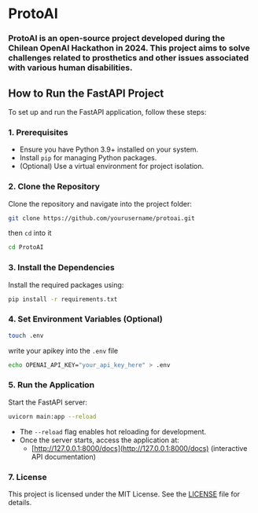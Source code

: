 # ProtoAI

### ProtoAI is an open-source project developed during the Chilean OpenAI Hackathon in 2024. This project aims to solve challenges related to prosthetics and other issues associated with various human disabilities.

## How to Run the FastAPI Project

To set up and run the FastAPI application, follow these steps:

### 1. Prerequisites
- Ensure you have Python 3.9+ installed on your system.
- Install `pip` for managing Python packages.
- (Optional) Use a virtual environment for project isolation.

### 2. Clone the Repository
Clone the repository and navigate into the project folder:
```bash
git clone https://github.com/yourusername/protoai.git
```
then `cd` into it
```bash
cd ProtoAI
```

### 3. Install the Dependencies
Install the required packages using:
```bash
pip install -r requirements.txt
```

### 4. Set Environment Variables (Optional)
  ```bash
touch .env
  ```
write your apikey into the `.env` file
  ```bash
echo OPENAI_API_KEY="your_api_key_here" > .env
  ```

### 5. Run the Application
Start the FastAPI server:
```bash
uvicorn main:app --reload
```
- The `--reload` flag enables hot reloading for development.
- Once the server starts, access the application at:
  - [http://127.0.0.1:8000/docs](http://127.0.0.1:8000/docs) (interactive API documentation)

### 7. License
This project is licensed under the MIT License. See the [LICENSE](./LICENSE) file for details.

